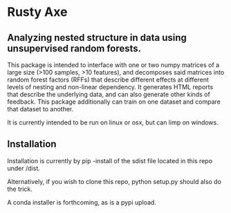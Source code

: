 # Rusty Axe

## Analyzing nested structure in data using unsupervised random forests.

This package is intended to interface with one or two numpy matrices of a large size (>100 samples, >10 features), and decomposes said matrices into random forest factors (RFFs) that describe different effects at different levels of nesting and non-linear dependency. It generates HTML reports that describe the underlying data, and can also generate other kinds of feedback. This package additionally can train on one dataset and compare that dataset to another. 

It is currently intended to be run on linux or osx, but can limp on windows. 

## Installation

Installation is currently by pip -install of the sdist file located in this repo under /dist. 

Alternatively, if you wish to clone this repo, python setup.py should also do the trick. 

A conda installer is forthcoming, as is a pypi upload. 
